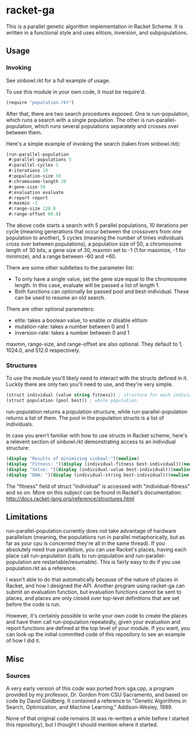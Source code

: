 racket-ga
=========

This is a parallel genetic algorithm implementation in Racket Scheme. It is written in a functional style and uses elitism, inversion, and subpopulations.

Usage
-----

### Invoking

See sinbowl.rkt for a full example of usage.

To use this module in your own code, it must be require'd.

```scheme
(require "population.rkt")
```

After that, there are two search procedures exposed. One is run-population, which runs a search with a single population. The other is run-parallel-population, which runs several populations separately and crosses over between them. 

Here's a simple example of invoking the search (taken from sinbowl.rkt):

```scheme
(run-parallel-population
 #:parallel-populations 5
 #:parallel-cycles 5
 #:iterations 10
 #:population-size 50
 #:chromosome-length 30
 #:gene-size 30
 #:evaluation evaluate
 #:report report
 #:maxmin -1
 #:range-size 120.0
 #:range-offset 60.0)
```

The above code starts a search with 5 parallel populations, 10 iterations per cycle (meaning generations that occur between the crossovers from one population to another), 5 cycles (meaning the number of times individuals cross over between populations), a population size of 50, a chromosome length of 30 bits, a gene size of 30, maxmin set to -1 (1 for maximize, -1 for minimize), and a range between -60 and +60.

There are some other subtleties to the parameter list:

 * To only have a single value, set the gene size equal to the chromosome length. In this case, evaluate will be passed a list of length 1.
 * Both functions can optionally be passed pool and best-individual. These can be used to resume an old search.

There are other optional parameters:

 * elite: takes a boolean value, to enable or disable elitism
 * mutation-rate: takes a number between 0 and 1
 * inversion-rate: takes a number between 0 and 1

maxmin, range-size, and range-offset are also optional. They default to 1, 1024.0, and 512.0 respectively.

### Structures

To use the module you'll likely need to interact with the structs defined in it. Luckily there are only two you'll need to use, and they're very simple.

```scheme
(struct individual (value string fitness)) ; structure for each individual
(struct population (pool best)) ; whole population
```

run-population returns a population structure, while run-parallel-population returns a list of them. The pool in the population structs is a list of individuals.

In case you aren't familiar with how to use structs in Racket scheme, here's a relevent section of sinbowl.rkt demonstrating access to an individual structure:

```scheme
(display "Results of minimizing sinbowl:")(newline)
(display "Fitness: ")(display (individual-fitness best-individual))(newline)
(display "Value: ")(display (individual-value best-individual))(newline)
(display "DNA: ")(display (individual-string best-individual))(newline)
```

The "fitness" field of struct "individual" is accessed with "individual-fitness" and so on. More on this subject can be found in Racket's documentation: http://docs.racket-lang.org/reference/structures.html

Limitations
-----------

run-parallel-population currently does not take advantage of hardware parallelism (meaning, the populations run in parallel metaphorically, but as far as your cpu is concerned they're all in the same thread). If you absolutely need true parallelism, you can use Racket's places, having each place call run-population (calls to run-population and run-parallel-population are restartable/resumable). This is fairly easy to do if you use population.rkt as a reference. 

I wasn't able to do that automatically because of the nature of places in Racket, and how I designed the API. Another program using racket-ga can submit an evaluation function, but evaluation functions cannot be sent to places, and places are only closed over top-level definitions that are set before the code is run. 

However, it's certainly possible to write your own code to create the places and have them call run-population repeatedly, given your evaluation and report functions are defined at the top level of your module. If you want, you can look up the initial committed code of this repository to see an example of how I did it.

Misc
----

### Sources

A very early version of this code was ported from sga.cpp, a program provided by my professor, Dr. Gordon from CSU Sacramento, and based on code by David Goldberg. It contained a reference to "Genetic Algorithms in Search, Optimization, and Machine Learning," Addison-Wesley, 1989.

None of that original code remains (it was re-written a while before I started this repository), but I thought I should mention where it started. 